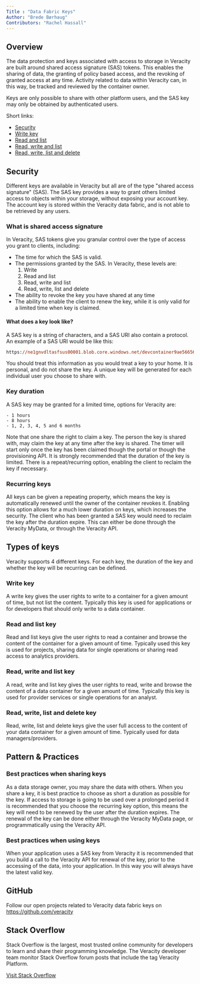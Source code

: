 ```yaml
---
Title : "Data Fabric Keys"
Author: "Brede Børhaug"
Contributors: "Rachel Hassall"
---
```


## Overview 
The data protection and keys associated with access to storage in Veracity are built around shared access signature (SAS) tokens. This enables the sharing of data, the granting of policy based access, and the revoking of granted access at any time. Activity related to data within Veracity can, in this way, be tracked and reviewed by the container owner.

Keys are only possible to share with other platform users, and the SAS key may only be obtained by authenticated users.


Short links:
- [Security](#security)
- [Write key](#write-key)
- [Read and list](#read-and-list-key)
- [Read, write and list](#read-write-and-list-key)
- [Read, write, list and delete](#read-write-list-and-delete-key)


## Security
Different keys are available in Veracity but all are of the type "shared access signature" (SAS). The SAS key provides a way to grant others limited access to objects within your storage, without exposing your account key. The account key is stored within the Veracity data fabric, and is not able to be retrieved by any users.

### What is shared access signature
In Veracity, SAS tokens give you granular control over the type of access you grant to clients, including:

- The time for which the SAS is valid.
- The permissions granted by the SAS. In Veracity, these levels are: 
    1. Write
    2. Read and list
    3. Read, write and list
    4. Read, write, list and delete
- The ability to revoke the key you have shared at any time
- The ability to enable the client to renew the key, while it is only valid for a limited time when key is claimed.

[](https://veracitydevtest.blob.core.windows.net/static-documentation/keys-share.PNG)

#### What does a key look like?
A SAS key is a string of characters, and a SAS URI also contain a protocol. An example of a SAS URI would be like this:
```ps
https://ne1gnvdltasfsus00001.blob.core.windows.net/devcontainer9ae56656-bd3a-4d6e-b257-cfbb6241b1ea?sv=2017-04-17&sr=c&sig=HkIguyFkms26jwP420X8Rfu3q%2B9fuwO8Ob5Aeth7UfM%3D&st=2017-10-27T20%3A29%3A55Z&se=2017-10-27T22%3A30%3A02Z&sp=rwdl
```
You should treat this information as you would treat a key to your home. It is personal, and do not share the key. A unique key will be generated for each individual user you choose to share with.

### Key duration
A SAS key may be granted for a limited time, options for Veracity are:

    - 1 hours
    - 8 hours
    - 1, 2, 3, 4, 5 and 6 months
    
Note that one share the right to claim a key. The person the key is shared with, may claim the key at any time after the key is shared. The timer will start only once the key has been claimed though the portal or though the provisioning API. It is strongly recommended that the duration of the key is limited. There is a repeat/recurring option, enabling the client to reclaim the key if necessary.

### Recurring keys
All keys can be given a repeating property, which means the key is automatically renewed until the owner of the container revokes it. Enabling this option allows for a much lower duration on keys, which increases the security. The client who has been granted a SAS key would need to reclaim the key after the duration expire. This can either be done through the Veracity MyData, or through the Veracity API.



## Types of keys 
Veracity supports 4 different keys. For each key, the duration of the key and whether the key will be recurring can be defined.

### Write key
A write key gives the user rights to write to a container for a given amount of time, but not list the content. Typically this key is used for applications or for developers that should only write to a data container.

### Read and list key
Read and list keys give the user rights to read a container and browse the content of the container for a given amount of time. Typically used this key is used for projects, sharing data for single operations or sharing read access to analytics providers.

### Read, write and list key
A read, write and list key gives the user rights to read, write and browse the content of a data container for a given amount of time. Typically this key is used for provider services or single operations for an analyst.

### Read, write, list and delete key
Read, write, list and delete keys give the user full access to the content of your data container for a given amount of time. Typically used for data managers/providers. 


## Pattern & Practices 

### Best practices when sharing keys
As a data storage owner, you may share the data with others. When you share a key, it is best practice to choose as short a duration as possible for the key. If access to storage is going to be used over a prolonged period it is recommended that you choose the recurring key option, this means the key will need to be renewed by the user after the duration expires. The renewal of the key can be done either through the Veracity MyData page, or programmatically using the Veracity API.  

### Best practices when using keys
When your application uses a SAS key from Veracity it is recommended that you build a call to the Veracity API for renewal of the key, prior to the accessing of the data, into your application. In this way you will always have the latest valid key. 



## GitHub  
Follow our open projects related to Veracity data fabric keys on https://github.com/veracity

## Stack Overflow
Stack Overflow is the largest, most trusted online community for developers to learn and share their programming knowledge. The Veracity developer team monitor Stack Overflow forum posts that include the tag Veracity Platform.

[Visit Stack Overflow](https://stackoverflow.com/questions/tagged/veracity+platform?mode=all)

 
